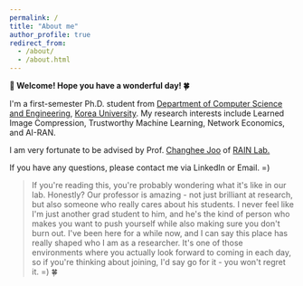 ```yaml
---
permalink: /
title: "About me"
author_profile: true
redirect_from: 
  - /about/
  - /about.html
---
```


**🎉 Welcome! Hope you have a wonderful day! 🍀**

I'm a first-semester Ph.D. student from [Department of Computer Science and Engineering](https://cs.korea.ac.kr/cs/index.do), [Korea University](https://www.korea.ac.kr/sites/ko/index.do). My research interests include Learned Image Compression, Trustworthy Machine Learning, Network Economics, and AI-RAN.

I am very fortunate to be advised by Prof. [Changhee Joo](https://rain.korea.ac.kr/members/professor) of [RAIN Lab.](https://rain.korea.ac.kr/)

If you have any questions, please contact me via LinkedIn or Email. =)


>If you're reading this, you're probably wondering what it's like in our lab. Honestly? Our professor is amazing - not just brilliant at research, but also someone who really cares about his students. I never feel like I'm just another grad student to him, and he's the kind of person who makes you want to push yourself while also making sure you don't burn out. I've been here for a while now, and I can say this place has really shaped who I am as a researcher. It's one of those environments where you actually look forward to coming in each day, so if you're thinking about joining, I'd say go for it - you won't regret it. =) 🍀

